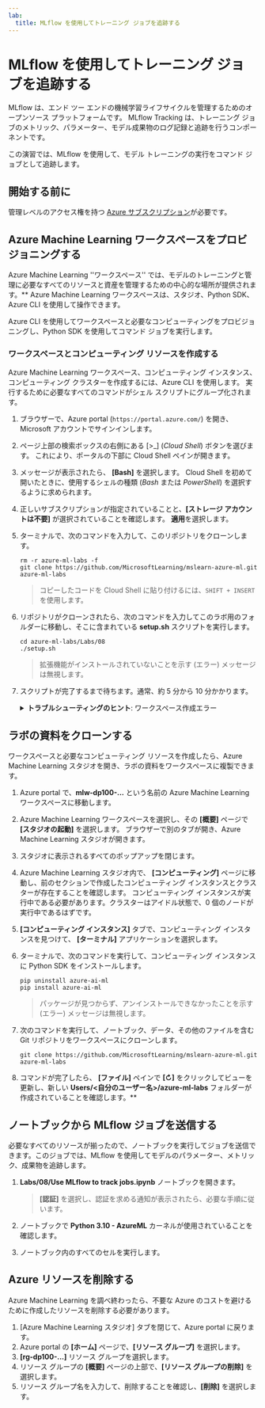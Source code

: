 ```yaml
---
lab:
  title: MLflow を使用してトレーニング ジョブを追跡する
---
```


# MLflow を使用してトレーニング ジョブを追跡する

MLflow は、エンド ツー エンドの機械学習ライフサイクルを管理するためのオープンソース プラットフォームです。 MLflow Tracking は、トレーニング ジョブのメトリック、パラメーター、モデル成果物のログ記録と追跡を行うコンポーネントです。

この演習では、MLflow を使用して、モデル トレーニングの実行をコマンド ジョブとして追跡します。

## 開始する前に

管理レベルのアクセス権を持つ [Azure サブスクリプション](https://azure.microsoft.com/free?azure-portal=true)が必要です。

## Azure Machine Learning ワークスペースをプロビジョニングする

Azure Machine Learning ''ワークスペース'' では、モデルのトレーニングと管理に必要なすべてのリソースと資産を管理するための中心的な場所が提供されます。** Azure Machine Learning ワークスペースは、スタジオ、Python SDK、Azure CLI を使用して操作できます。

Azure CLI を使用してワークスペースと必要なコンピューティングをプロビジョニングし、Python SDK を使用してコマンド ジョブを実行します。

### ワークスペースとコンピューティング リソースを作成する

Azure Machine Learning ワークスペース、コンピューティング インスタンス、コンピューティング クラスターを作成するには、Azure CLI を使用します。 実行するために必要なすべてのコマンドがシェル スクリプトにグループ化されます。

1. ブラウザーで、Azure portal (`https://portal.azure.com/`) を開き、Microsoft アカウントでサインインします。
1. ページ上部の検索ボックスの右側にある \[>_] (*Cloud Shell*) ボタンを選びます。 これにより、ポータルの下部に Cloud Shell ペインが開きます。
1. メッセージが表示されたら、 **[Bash]** を選択します。 Cloud Shell を初めて開いたときに、使用するシェルの種類 (*Bash* または *PowerShell*) を選択するように求められます。
1. 正しいサブスクリプションが指定されていることと、**[ストレージ アカウントは不要]** が選択されていることを確認します。 **適用**を選択します。
1. ターミナルで、次のコマンドを入力して、このリポジトリをクローンします。

    ```azurecli
    rm -r azure-ml-labs -f
    git clone https://github.com/MicrosoftLearning/mslearn-azure-ml.git azure-ml-labs
    ```

    > コピーしたコードを Cloud Shell に貼り付けるには、`SHIFT + INSERT` を使用します。 

1. リポジトリがクローンされたら、次のコマンドを入力してこのラボ用のフォルダーに移動し、そこに含まれている **setup.sh** スクリプトを実行します。

    ```azurecli
    cd azure-ml-labs/Labs/08
    ./setup.sh
    ```

    > 拡張機能がインストールされていないことを示す (エラー) メッセージは無視します。

1. スクリプトが完了するまで待ちます。通常、約 5 分から 10 分かかります。

    <details>
    <summary><b>トラブルシューティングのヒント</b>: ワークスペース作成エラー</summary><br>
    <p>CLI を使用してセットアップ スクリプトを実行するときにエラーが発生した場合は、リソースを手動でプロビジョニングする必要があります。</p>
    <ol>
        <li>Azure portal のホーム ページで、<b>[+ リソースの作成]</b> を選択します。</li>
        <li><i>machine learning</i> を検索し、<b>Azure Machine Learning</b> を選択します。 <b>［作成］</b> を選択します</li>
        <li>次の設定を使用して新しい Azure Machine Learning リソースを作成します。 <ul>
                <li><b>[サブスクリプション]</b>:"<i>ご自身の Azure サブスクリプション</i>"</li>
                <li><b>リソース グループ</b>: rg-dp100-labs</li>
                <li><b>ワークスペース名</b>: mlw-dp100-labs</li>
                <li><b>[リージョン]</b>: "<i>最も近い地理的リージョンを選択します</i>"</li>
                <li><b>[ストレージ アカウント]</b>: "<i>ワークスペース用に作成される既定の新しいストレージ アカウントに注目します</i>"</li>
                <li><b>[キー コンテナー]</b>: <i>ワークスペース用に作成される既定の新しいキー コンテナーです</i></li>
                <li><b>[Application Insights]</b>: <i>ワークスペース用に作成される既定の新しい Application Insights リソースです</i></li>
                <li><b>[コンテナー レジストリ]</b>: なし (<i>コンテナーにモデルを初めてデプロイするときに、自動的に作成されます</i>)</li>
            </ul>
        <li><b>[確認および作成]</b> を選択し、ワークスペースとそれに関連付けられているリソースが作成されるまで待ちます。通常、これには約 5 分かかります。</li>
        <li><b>[リソースに移動]</b> を選択して、リソースの <b>[概要]</b> ページで <b>[スタジオの起動]</b> を選択します。 ブラウザーで別のタブが開き、Azure Machine Learning スタジオが開きます。</li>
        <li>スタジオに表示されるすべてのポップアップを閉じます。</li>
        <li>Azure Machine Learning スタジオ内で、<b>[コンピューティング]</b> ページに移動し、<b>[コンピューティング インスタンス]</b> タブの <b>[+ 新規]</b> を選択します。</li>
        <li>コンピューティング インスタンスに一意の名前を付けたあと、仮想マシンのサイズとして <b>Standard_DS11_v2</b> を選択します。</li>
        <li><b>[確認および作成]</b> を選択し、次に <b>[作成]</b> を選択します。</li>
        <li>次に、<b>[コンピューティング クラスター]</b> タブを選択し、<b>[+ 新規]</b> を選択します。</li>
        <li>ワークスペースを作成したリージョンと同じリージョンを選択し、仮想マシンのサイズとして <b>Standard_DS11_v2</b> を選択します。 <b>[次へ]</b> を選択します</li>
        <li>クラスターに一意の名前を付け、<b>[作成]</b> を選択します。</li>
    </ol>
    </details>

## ラボの資料をクローンする

ワークスペースと必要なコンピューティング リソースを作成したら、Azure Machine Learning スタジオを開き、ラボの資料をワークスペースに複製できます。

1. Azure portal で、**mlw-dp100-...** という名前の Azure Machine Learning ワークスペースに移動します。
1. Azure Machine Learning ワークスペースを選択し、その **[概要]** ページで **[スタジオの起動]** を選択します。 ブラウザーで別のタブが開き、Azure Machine Learning スタジオが開きます。
1. スタジオに表示されるすべてのポップアップを閉じます。
1. Azure Machine Learning スタジオ内で、 **[コンピューティング]** ページに移動し、前のセクションで作成したコンピューティング インスタンスとクラスターが存在することを確認します。 コンピューティング インスタンスが実行中である必要があります。クラスターはアイドル状態で、0 個のノードが実行中であるはずです。
1. **[コンピューティング インスタンス]** タブで、コンピューティング インスタンスを見つけて、 **[ターミナル]** アプリケーションを選択します。
1. ターミナルで、次のコマンドを実行して、コンピューティング インスタンスに Python SDK をインストールします。

    ```
    pip uninstall azure-ai-ml
    pip install azure-ai-ml
    ```

    > パッケージが見つからず、アンインストールできなかったことを示す (エラー) メッセージは無視します。

1. 次のコマンドを実行して、ノートブック、データ、その他のファイルを含む Git リポジトリをワークスペースにクローンします。

    ```
    git clone https://github.com/MicrosoftLearning/mslearn-azure-ml.git azure-ml-labs
    ```

1. コマンドが完了したら、 **[ファイル]** ペインで **[&#8635;]** をクリックしてビューを更新し、新しい **Users/<自分のユーザー名>/azure-ml-labs** フォルダーが作成されていることを確認します。**

## ノートブックから MLflow ジョブを送信する

必要なすべてのリソースが揃ったので、ノートブックを実行してジョブを送信できます。このジョブでは、MLflow を使用してモデルのパラメーター、メトリック、成果物を追跡します。

1. **Labs/08/Use MLflow to track jobs.ipynb** ノートブックを開きます。

    > **[認証]** を選択し、認証を求める通知が表示されたら、必要な手順に従います。

1. ノートブックで **Python 3.10 - AzureML** カーネルが使用されていることを確認します。
1. ノートブック内のすべてのセルを実行します。

## Azure リソースを削除する

Azure Machine Learning を調べ終わったら、不要な Azure のコストを避けるために作成したリソースを削除する必要があります。

1. [Azure Machine Learning スタジオ] タブを閉じて、Azure portal に戻ります。
1. Azure portal の **[ホーム]** ページで、**[リソース グループ]** を選択します。
1. **[rg-dp100-...]** リソース グループを選択します。
1. リソース グループの **[概要]** ページの上部で、**[リソース グループの削除]** を選択します。
1. リソース グループ名を入力して、削除することを確認し、**[削除]** を選択します。
